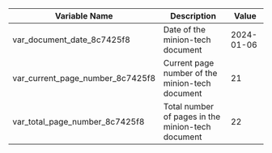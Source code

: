 
| Variable Name                      | Description                                                  | Value      |
|------------------------------------|--------------------------------------------------------------|------------|
| var_document_date_8c7425f8         | Date of the minion-tech document                             | 2024-01-06 |
| var_current_page_number_8c7425f8   | Current page number of the minion-tech document              | 21         |
| var_total_page_number_8c7425f8     | Total number of pages in the minion-tech document            | 22         |
